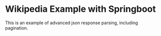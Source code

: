 Wikipedia Example with Springboot
=================================

This is an example of advanced json response parsing, including pagination.
